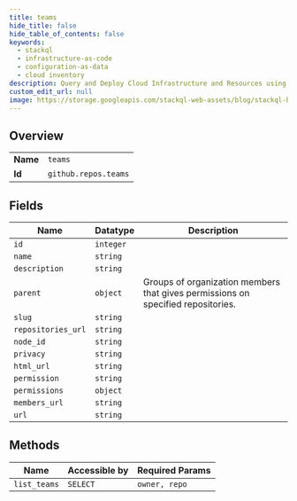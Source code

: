 ```yaml
---
title: teams
hide_title: false
hide_table_of_contents: false
keywords:
  - stackql
  - infrastructure-as-code
  - configuration-as-data
  - cloud inventory
description: Query and Deploy Cloud Infrastructure and Resources using SQL
custom_edit_url: null
image: https://storage.googleapis.com/stackql-web-assets/blog/stackql-blog-post-featured-image.png
---
```

  
    

## Overview
<table><tbody>
<tr><td><b>Name</b></td><td><code>teams</code></td></tr>
<tr><td><b>Id</b></td><td><code>github.repos.teams</code></td></tr>
</tbody></table>

## Fields
| Name | Datatype | Description |
| ---- | -------- | ----------- |
| `id` | `integer` |  |
| `name` | `string` |  |
| `description` | `string` |  |
| `parent` | `object` | Groups of organization members that gives permissions on specified repositories. |
| `slug` | `string` |  |
| `repositories_url` | `string` |  |
| `node_id` | `string` |  |
| `privacy` | `string` |  |
| `html_url` | `string` |  |
| `permission` | `string` |  |
| `permissions` | `object` |  |
| `members_url` | `string` |  |
| `url` | `string` |  |
## Methods
| Name | Accessible by | Required Params |
| ---- | ------------- | --------------- |
| `list_teams` | `SELECT` | `owner, repo` |
